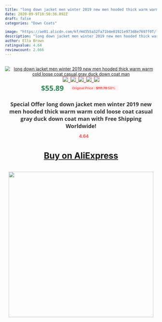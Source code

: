 ```yaml
---
title: "long down jacket men winter 2019 new men hooded thick warm warm cold loose coat casual gray duck down coat man"
date: 2020-09-9T10:50:36.892Z
draft: false
categories: "Down Coats"

image: "https://ae01.alicdn.com/kf/H4355a32fa71b4e01921e973d8e7697f0T/long-down-jacket-men-winter-2019-new-men-hooded-thick-warm-warm-cold-loose-coat-casual.jpg"
description: "long down jacket men winter 2019 new men hooded thick warm warm cold loose coat casual gray duck down coat man"
author: Ella Brown
ratingvalue: 4.64
reviewcount: 2.666
---
```

<br>
<div style="text-align: center;">
<a href="https://s.click.aliexpress.com/e/_A47Lu1" target="_blank" rel="nofollow noopener noreferrer"><img alt="long down jacket men winter 2019 new men hooded thick warm warm cold loose coat casual gray duck down coat man" class="magnifier-image" src="https://ae01.alicdn.com/kf/H4355a32fa71b4e01921e973d8e7697f0T/long-down-jacket-men-winter-2019-new-men-hooded-thick-warm-warm-cold-loose-coat-casual.jpg_640x640.jpg">
<br>
<img style="border:1px solid salmon" src="https://ae01.alicdn.com/kf/H4355a32fa71b4e01921e973d8e7697f0T/long-down-jacket-men-winter-2019-new-men-hooded-thick-warm-warm-cold-loose-coat-casual.jpg_120x120.jpg">&nbsp;&nbsp;<img style="border:1px solid salmon" src="https://ae01.alicdn.com/kf/H7582be99c62642b7b64f80b8207fad382/long-down-jacket-men-winter-2019-new-men-hooded-thick-warm-warm-cold-loose-coat-casual.jpg_120x120.jpg">&nbsp;&nbsp;<img style="border:1px solid salmon" src="https://ae01.alicdn.com/kf/H83efe1c5166b417e817b2ed7f12f0b53g/long-down-jacket-men-winter-2019-new-men-hooded-thick-warm-warm-cold-loose-coat-casual.jpg_120x120.jpg">&nbsp;&nbsp;<img style="border:1px solid salmon" src="https://ae01.alicdn.com/kf/H6d378d60456b4f8c8ebcada12629f7db1/long-down-jacket-men-winter-2019-new-men-hooded-thick-warm-warm-cold-loose-coat-casual.jpg_120x120.jpg">&nbsp;&nbsp;<img style="border:1px solid salmon" src="https://ae01.alicdn.com/kf/Hc567e54c5dd542b4b322be1a899a8aadV/long-down-jacket-men-winter-2019-new-men-hooded-thick-warm-warm-cold-loose-coat-casual.jpg_120x120.jpg"></a></div><br0>
<div style="text-align: center;"><span style="background-color: white; border: 0px; box-sizing: border-box; color: seagreen; display: inline-block; font-family: &quot;open sans&quot; , &quot;arial&quot; , &quot;helvetica&quot; , sans-serif , &quot;heiti&quot;; font-size: 24px; font-stretch: inherit; font-weight: 700; line-height: inherit; margin: 0px 10px 0px 0px; padding: 0px; vertical-align: middle;">$55.89 </span>
<span style="background: rgb(255 , 241 , 241); border-radius: 3px; border: 0px; box-sizing: border-box; color: #ff4747; display: inline-block; font-family: inherit; font-size: 12px; font-stretch: inherit; font-style: inherit; font-variant: inherit; font-weight: 600; line-height: inherit; margin: 0px; padding: 2px 5px; transform: scale(0.9); vertical-align: middle;">Original Price : <b style="text-decoration: line-through;">$111.78 </b> 50%&nbsp;&nbsp;</span></div>
<h1 style="color: #333333; display: inline-block; font-family: &quot;open sans&quot; , &quot;arial&quot; , &quot;helvetica&quot; , sans-serif , &quot;heiti&quot;; font-size: 18px; font-stretch: inherit; font-weight: 700; text-align: center;">Special Offer long down jacket men winter 2019 new men hooded thick warm warm cold loose coat casual gray duck down coat man with Free Shipping Worldwide!</h1>
<div style="color: #ff4747; text-align: center;">
<img src="https://4.bp.blogspot.com/-M0ZcTcb-5uY/XleCXlxnR4I/AAAAAAAAAEc/OrjgMkXV1oMQFaCRZj5HQwOCBcu3w1FegCPcBGAYYCw/s1600/star.png" style="height: 15px;">&nbsp;<b>4.64</b></div>
<div class="button_cont" align="center"><a class="buynow_a" href="https://s.click.aliexpress.com/e/_A47Lu1" target="_blank" rel="nofollow noopener noreferrer"><H1>Buy on AliExpress</H1></a></div><br>
<div class="separator" style="clear: both; text-align: center;">
<img src="https://lh3.googleusercontent.com/-pTy5HemUv9M/XlePHvY0dAI/AAAAAAAAAE4/0nX5iRUoIWY8eMW9Dpxeirr157OZliDIgCLcBGAsYHQ/s1600/badge.gif" width="480">
</div>
